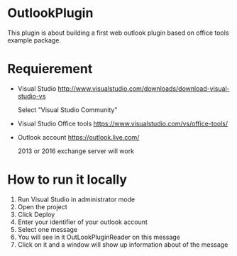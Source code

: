 # OutlookPlugin
This plugin is about building a first web outlook plugin based on office tools example package.

Requierement
==============

- Visual Studio
  http://www.visualstudio.com/downloads/download-visual-studio-vs
  
  Select "Visual Studio Community"
- Visual Studio Office tools
  https://www.visualstudio.com/vs/office-tools/
  
- Outlook account
  https://outlook.live.com/
  
  2013 or 2016 exchange server will work
  
How to run it locally
==============
1. Run Visual Studio in administrator mode
2. Open the project
3. Click Deploy
4. Enter your identifier of your outlook account
5. Select one message
6. You will see in it OutLookPluginReader on this message
7. Click on it and a window will show up information about of the message
